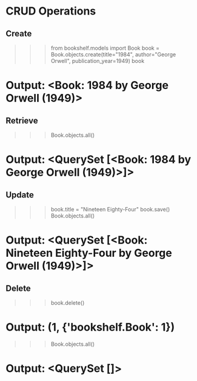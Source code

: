# CRUD Operations

## Create

>>> from bookshelf.models import Book
>>> book = Book.objects.create(title="1984", author="George Orwell", publication_year=1949)
>>> book
# Output: <Book: 1984 by George Orwell (1949)>

## Retrieve
>>> Book.objects.all()
# Output: <QuerySet [<Book: 1984 by George Orwell (1949)>]>

## Update
>>> book.title = "Nineteen Eighty-Four"
>>> book.save()
>>> Book.objects.all()
# Output: <QuerySet [<Book: Nineteen Eighty-Four by George Orwell (1949)>]>

## Delete
>>> book.delete()
# Output: (1, {'bookshelf.Book': 1})
>>> Book.objects.all()
# Output: <QuerySet []>